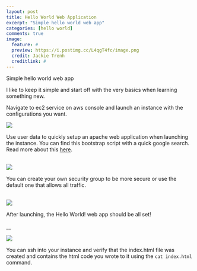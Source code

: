 ```yaml
---
layout: post
title: Hello World Web Application
excerpt: "Simple hello world web app"
categories: [hello world]
comments: true
image:
  feature: #
  preview: https://i.postimg.cc/L4qgT4fc/image.png
  credit: Jackie Trenh
  creditlink: #
---
```

Simple hello world web app

I like to keep it simple and start off with the very basics when learning something new.

Navigate to ec2 service on aws console and launch an instance with the configurations you want.

<img align="left" src="https://i.postimg.cc/L4qgT4fc/image.png">
<br clear="all" />

Use user data to quickly setup an apache web application when launching the instance. You can find this bootstrap script with a quick google search. Read more about this [here](https://docs.aws.amazon.com/AWSEC2/latest/UserGuide/user-data.html).
<br/><br/>

<img align="left" src="https://i.postimg.cc/vHgmJc3x/image.png">
<br clear="all" />

You can create your own security group to be more secure or use the default one that allows all traffic.
<br/><br/>

<img align="left" src="https://i.postimg.cc/MKVcCs9t/image.png">
<br clear="all" />

After launching, the Hello World! web app should be all set!
<br/><br/>__

<img align="left" src="https://i.postimg.cc/90TMjMYz/image.png">
<br clear="all" />


You can ssh into your instance and verify that the index.html file was created and contains the html code you wrote to it using the 
```cat index.html``` command.


